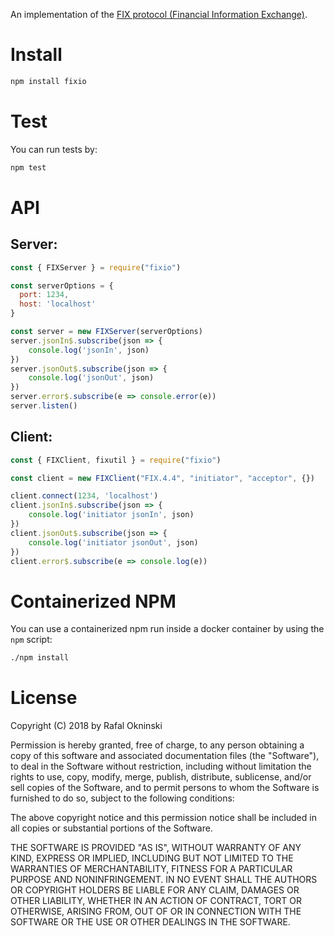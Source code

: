 An implementation of the [FIX protocol (Financial Information Exchange)](http://en.wikipedia.org/wiki/Financial_Information_eXchange).

Install
====
```bash
npm install fixio
```

Test
============

You can run tests by:

```bash
npm test
```

API
===

## Server:

```javascript
const { FIXServer } = require("fixio")

const serverOptions = {
  port: 1234,
  host: 'localhost'
}

const server = new FIXServer(serverOptions)
server.jsonIn$.subscribe(json => {
    console.log('jsonIn', json)
})
server.jsonOut$.subscribe(json => {
    console.log('jsonOut', json)
})
server.error$.subscribe(e => console.error(e))
server.listen()
```

## Client:

```javascript
const { FIXClient, fixutil } = require("fixio")

const client = new FIXClient("FIX.4.4", "initiator", "acceptor", {})

client.connect(1234, 'localhost')
client.jsonIn$.subscribe(json => {
    console.log('initiator jsonIn', json)
})
client.jsonOut$.subscribe(json => {
    console.log('initiator jsonOut', json)
})
client.error$.subscribe(e => console.log(e))
```

Containerized NPM
=================

You can use a containerized npm run inside a docker container by using the `npm` script:
``` sh
./npm install
```

License
=======
Copyright (C) 2018 by Rafal Okninski

Permission is hereby granted, free of charge, to any person obtaining a copy
of this software and associated documentation files (the "Software"), to deal
in the Software without restriction, including without limitation the rights
to use, copy, modify, merge, publish, distribute, sublicense, and/or sell
copies of the Software, and to permit persons to whom the Software is
furnished to do so, subject to the following conditions:

The above copyright notice and this permission notice shall be included in
all copies or substantial portions of the Software.

THE SOFTWARE IS PROVIDED "AS IS", WITHOUT WARRANTY OF ANY KIND, EXPRESS OR
IMPLIED, INCLUDING BUT NOT LIMITED TO THE WARRANTIES OF MERCHANTABILITY,
FITNESS FOR A PARTICULAR PURPOSE AND NONINFRINGEMENT. IN NO EVENT SHALL THE
AUTHORS OR COPYRIGHT HOLDERS BE LIABLE FOR ANY CLAIM, DAMAGES OR OTHER
LIABILITY, WHETHER IN AN ACTION OF CONTRACT, TORT OR OTHERWISE, ARISING FROM,
OUT OF OR IN CONNECTION WITH THE SOFTWARE OR THE USE OR OTHER DEALINGS IN
THE SOFTWARE.
